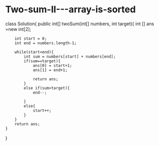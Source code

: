 # Two-sum-II---array-is-sorted
class Solution{
public int[] twoSum(int[] numbers, int target){
 int [] ans =new int[2];

        int start = 0;
        int end = numbers.length-1;

        while(start<end){
            int sum = numbers[start] + numbers[end];
            if(sum==target){
                ans[0] = start+1;
                ans[1] = end+1;

                return ans;
            }
            else if(sum>target){
                end--;

            }
            else{
                start++;
            }
        }
        return ans;
    }
}
